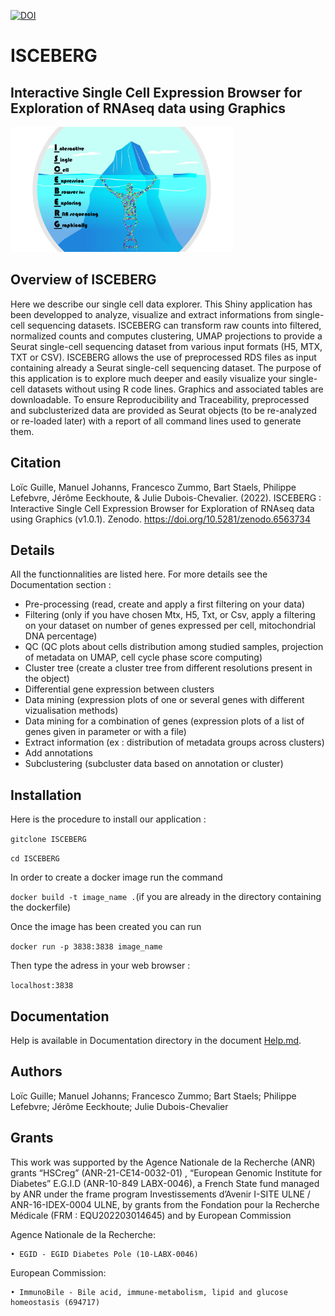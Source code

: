 [![DOI](https://zenodo.org/badge/DOI/10.5281/zenodo.6563734.svg)](https://doi.org/10.5281/zenodo.6563734)

# ISCEBERG
## Interactive Single Cell Expression Browser for Exploration of RNAseq data using Graphics 

<img src=application/www/iceberg2.png height="200">

## Overview of ISCEBERG

Here we describe our single cell data explorer. This Shiny application has been developped to analyze, visualize and extract informations from single-cell sequencing datasets. ISCEBERG can transform raw counts into filtered, normalized counts and computes clustering, UMAP projections to provide a Seurat single-cell sequencing dataset from various input formats (H5, MTX, TXT or CSV). ISCEBERG allows the use of preprocessed RDS files as input containing already a Seurat single-cell sequencing dataset. The purpose of this application is to explore much deeper and easily visualize your single-cell datasets without using R code lines. Graphics and associated tables are downloadable. To ensure Reproducibility and Traceability, preprocessed and subclusterized data are provided as Seurat objects (to be re-analyzed or re-loaded later) with a report of all command lines used to generate them. 

## Citation

Loïc Guille, Manuel Johanns, Francesco Zummo, Bart Staels, Philippe Lefebvre, Jérôme Eeckhoute, & Julie Dubois-Chevalier. (2022). ISCEBERG : Interactive Single Cell Expression Browser for Exploration of RNAseq data using Graphics (v1.0.1). Zenodo. https://doi.org/10.5281/zenodo.6563734

## Details 

All the functionnalities are listed here. For more details see the Documentation section :

- Pre-processing (read, create and apply a first filtering on your data)
- Filtering (only if you have chosen  Mtx, H5, Txt, or Csv, apply a filtering on your dataset on number of genes expressed per cell, mitochondrial DNA percentage)
- QC (QC plots about cells distribution among studied samples, projection of metadata on UMAP, cell cycle phase score computing)
- Cluster tree (create a cluster tree from different resolutions present in the object)
- Differential gene expression between clusters
- Data mining (expression plots  of one or several genes with different vizualisation methods)
- Data mining for a combination of genes (expression plots of a list of genes given in parameter or with a file)
- Extract information (ex : distribution of metadata groups across clusters)
- Add annotations
- Subclustering (subcluster data based on annotation or cluster)

## Installation 

Here is the procedure to install our application :

`gitclone ISCEBERG`

`cd ISCEBERG`

In order to create a docker image run the command

`docker build -t image_name .`(if you are already in the directory containing the dockerfile)

Once the image has been created you can run

`docker run -p 3838:3838 image_name`

Then type the adress in your web browser :

`localhost:3838`

## Documentation

Help is available in Documentation directory in the document [Help.md](https://github.com/loicguille/ISCEBERG/blob/master/Documentation/Help.md). 

## Authors

Loïc Guille;  Manuel Johanns;  Francesco Zummo;  Bart Staels;  Philippe Lefebvre;  Jérôme Eeckhoute;  Julie Dubois-Chevalier

## Grants

This work was supported by the Agence Nationale de la Recherche (ANR) grants “HSCreg” (ANR-21-CE14-0032-01) , “European Genomic Institute for Diabetes” E.G.I.D (ANR-10-849 LABX-0046), a French State fund managed by ANR under the frame program Investissements d’Avenir I-SITE ULNE / ANR-16-IDEX-0004 ULNE,  by grants from the Fondation pour la Recherche Médicale (FRM : EQU202203014645) and by European Commission

Agence Nationale de la Recherche:
    
    • EGID - EGID Diabetes Pole (10-LABX-0046) 

European Commission:
    
    • ImmunoBile - Bile acid, immune-metabolism, lipid and glucose homeostasis (694717) 

